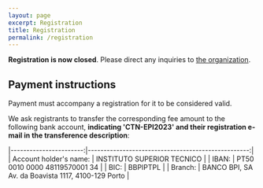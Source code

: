 ```yaml
---
layout: page
excerpt: Registration
title: Registration
permalink: /registration
---
```


**Registration is now closed**. Please direct any inquiries to [the organization](/XVIII/organization).

## Payment instructions

Payment must accompany a registration for it to be considered valid.

We ask registrants to transfer the corresponding fee amount to the following
bank account, **indicating 'CTN-EPI2023' and their registration e-mail in the
transference description**:

|-----------------------:|---------------------------------------------------:|
| Account holder's name: | INSTITUTO SUPERIOR TECNICO                         |
| IBAN:                  | PT50 0010 0000 48119570001 34                      |
| BIC:                   | BBPIPTPL                                           |
| Branch:                | BANCO BPI, SA Av. da Boavista 1117, 4100-129 Porto |

